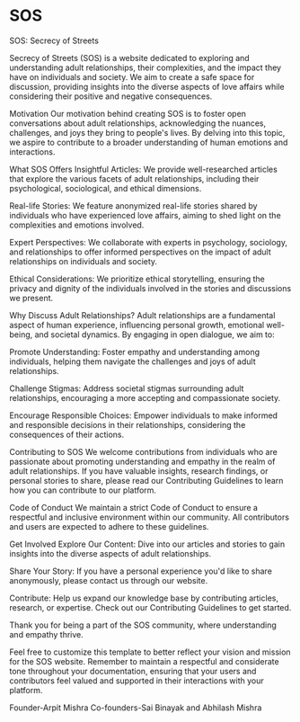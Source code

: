 # SOS

SOS: Secrecy of Streets

Secrecy of Streets (SOS) is a website dedicated to exploring and understanding adult relationships, their complexities, and the impact they have on individuals and society. We aim to create a safe space for discussion, providing insights into the diverse aspects of love affairs while considering their positive and negative consequences.

Motivation
Our motivation behind creating SOS is to foster open conversations about adult relationships, acknowledging the nuances, challenges, and joys they bring to people's lives. By delving into this topic, we aspire to contribute to a broader understanding of human emotions and interactions.

What SOS Offers
Insightful Articles: We provide well-researched articles that explore the various facets of adult relationships, including their psychological, sociological, and ethical dimensions.

Real-life Stories: We feature anonymized real-life stories shared by individuals who have experienced love affairs, aiming to shed light on the complexities and emotions involved.

Expert Perspectives: We collaborate with experts in psychology, sociology, and relationships to offer informed perspectives on the impact of adult relationships on individuals and society.

Ethical Considerations: We prioritize ethical storytelling, ensuring the privacy and dignity of the individuals involved in the stories and discussions we present.

Why Discuss Adult Relationships?
Adult relationships are a fundamental aspect of human experience, influencing personal growth, emotional well-being, and societal dynamics. By engaging in open dialogue, we aim to:

Promote Understanding: Foster empathy and understanding among individuals, helping them navigate the challenges and joys of adult relationships.

Challenge Stigmas: Address societal stigmas surrounding adult relationships, encouraging a more accepting and compassionate society.

Encourage Responsible Choices: Empower individuals to make informed and responsible decisions in their relationships, considering the consequences of their actions.

Contributing to SOS
We welcome contributions from individuals who are passionate about promoting understanding and empathy in the realm of adult relationships. If you have valuable insights, research findings, or personal stories to share, please read our Contributing Guidelines to learn how you can contribute to our platform.

Code of Conduct
We maintain a strict Code of Conduct to ensure a respectful and inclusive environment within our community. All contributors and users are expected to adhere to these guidelines.

Get Involved
Explore Our Content: Dive into our articles and stories to gain insights into the diverse aspects of adult relationships.

Share Your Story: If you have a personal experience you'd like to share anonymously, please contact us through our website.

Contribute: Help us expand our knowledge base by contributing articles, research, or expertise. Check out our Contributing Guidelines to get started.

Thank you for being a part of the SOS community, where understanding and empathy thrive.

Feel free to customize this template to better reflect your vision and mission for the SOS website. Remember to maintain a respectful and considerate tone throughout your documentation, ensuring that your users and contributors feel valued and supported in their interactions with your platform.




Founder-Arpit Mishra
Co-founders-Sai Binayak and Abhilash Mishra
